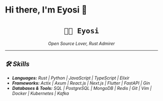 # Hi there, I'm Eyosi 👋
<h1 align="center">
  <code>👨‍💻 Eyosi</code>
</h1>

<p align="center">
  <em>
    Open Source Lover, Rust Admirer
</p>

---

## 🛠️ Skills

- <strong>Languages:</strong> Rust | Python | JavaScript | TypeScript | Elixir 
- <strong>Frameworks:</strong> Actix | Axum | React.js | Next.js | Flutter | FastAPI | Gin  
- <strong>Databases & Tools:</strong> SQL | PostgreSQL | MongoDB | Redis | Git | Vim | Docker | Kubernetes | Kafka
